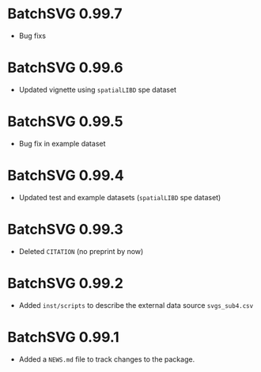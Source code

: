 # BatchSVG 0.99.7

* Bug fixs

# BatchSVG 0.99.6

* Updated vignette using `spatialLIBD` spe dataset

# BatchSVG 0.99.5

* Bug fix in example dataset

# BatchSVG 0.99.4

* Updated test and example datasets (`spatialLIBD` spe dataset)

# BatchSVG 0.99.3

* Deleted `CITATION` (no preprint by now)

# BatchSVG 0.99.2

* Added `inst/scripts` to describe the external data source `svgs_sub4.csv`

# BatchSVG 0.99.1

* Added a `NEWS.md` file to track changes to the package.

